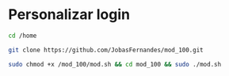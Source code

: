 # Personalizar login
```bash
cd /home
```  
```bash
git clone https://github.com/JobasFernandes/mod_100.git
```
```bash
sudo chmod +x /mod_100/mod.sh && cd mod_100 && sudo ./mod.sh
``` 
